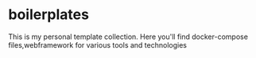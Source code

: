 # boilerplates
This is my personal template collection. Here you'll find docker-compose files,webframework for various tools and technologies
